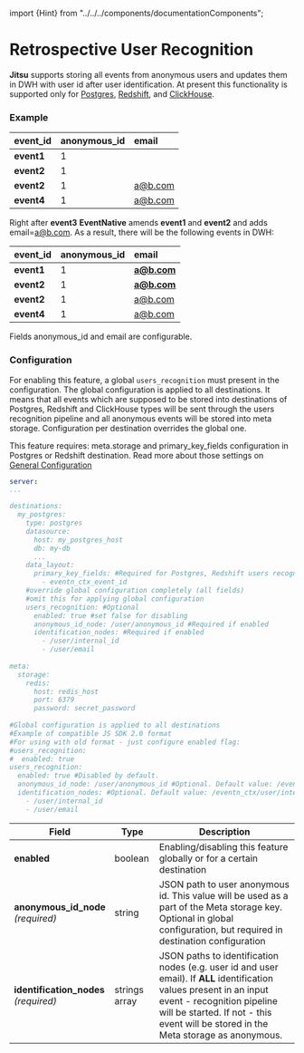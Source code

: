 import {Hint} from "../../../components/documentationComponents";

# Retrospective User Recognition

**Jitsu** supports storing all events from anonymous users and updates them in DWH with user id after user identification. At present this functionality is supported only for [Postgres](/docs/destinations-configuration/postgres), [Redshift](/docs/destinations-configuration/redshift), and [ClickHouse](/docs/destinations-configuration/clickhouse-destination).

### Example

| event\_id | anonymous\_id | email |
| :--- | :--- | :--- |
| **event1** | 1 |  |
| **event2** | 1 |  |
| **event2** | 1 | a@b.com |
| **event4** | 1 | a@b.com |

Right after **event3** **EventNative** amends **event1** and **event2** and adds email=[a@b.com](mailto:a@b.com). As a result, there will be the following events in DWH:

| event\_id | anonymous\_id | email |
| :--- | :--- | :--- |
| **event1** | 1 | **a@b.com** |
| **event2** | 1 | **a@b.com** |
| **event2** | 1 | a@b.com |
| **event4** | 1 | a@b.com |

<Hint>
    Fields anonymous_id and email are configurable.
</Hint>

### Configuration

For enabling this feature, a global `users_recognition` must present in the configuration. The global configuration is applied to all destinations. It means that all events which are supposed to be stored into destinations of Postgres, Redshift and ClickHouse types will be sent through the users recognition pipeline and all anonymous events will be stored into meta storage. Configuration per destination overrides the global one.

<Hint>
    This feature requires: meta.storage and primary_key_fields configuration in Postgres or Redshift destination.
    Read more about those settings on <a href="/docs/configuration/">General Configuration</a>
</Hint>



```yaml
server:
...

destinations:
  my_postgres:
    type: postgres
    datasource:
      host: my_postgres_host
      db: my-db
      ...
    data_layout:
      primary_key_fields: #Required for Postgres, Redshift users recognition feature
        - eventn_ctx_event_id  
    #override global configuration completely (all fields)
    #omit this for applying global configuration
    users_recognition: #Optional
      enabled: true #set false for disabling
      anonymous_id_node: /user/anonymous_id #Required if enabled
      identification_nodes: #Required if enabled 
        - /user/internal_id
        - /user/email
      
meta:
  storage:
    redis:
      host: redis_host
      port: 6379
      password: secret_password
 
#Global configuration is applied to all destinations
#Example of compatible JS SDK 2.0 format
#For using with old format - just configure enabled flag:
#users_recognition:
#  enabled: true
users_recognition:
  enabled: true #Disabled by default.      
  anonymous_id_node: /user/anonymous_id #Optional. Default value: /eventn_ctx/user/anonymous_id||/user/anonymous_id
  identification_nodes: #Optional. Default value: /eventn_ctx/user/internal_id||/user/internal_id
    - /user/internal_id
    - /user/email
```

<table>
  <thead>
    <tr>
      <th>Field</th>
      <th>Type</th>
      <th>Description</th>
    </tr>
  </thead>
  <tbody>
    <tr>
      <td><b>enabled</b>
      </td>
      <td>boolean</td>
      <td>Enabling/disabling this feature globally or for a certain destination</td>
    </tr>
    <tr>
      <td>
          <b>anonymous_id_node</b>
        <br />
        <em>(required)</em>
      </td>
      <td>string</td>
      <td>JSON path to user anonymous id. This value will be used as a part of the
        Meta storage key. Optional in global configuration, but required in destination
        configuration</td>
    </tr>
    <tr>
      <td>
        <b>identification_nodes</b>
          <br />
        <em>(required)</em>
      </td>
      <td>strings array</td>
      <td>JSON paths to identification nodes (e.g. user id and user email). If <b>ALL</b> identification values present in an input event - recognition pipeline will be started.
        If not - this event will be stored in the Meta storage as
        anonymous.
      </td>
    </tr>
  </tbody>
</table>



